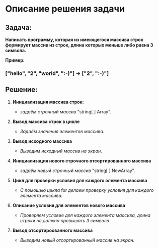 # Описание решения задачи

## Задача:
**Написать программу, которая из имеющегося массива строк формирует массив из строк, длина которых меньше либо равна 3 символа.**

**Пример:**

### ["hello", "2", "world", ":-)"] -> ["2", ":-)"]

## Решение:

1. **Инициализация массива строк:**
    * *задаём строчный массив* "string[ ] Array".

2. **Вывод массива строк в цикле**
    * *Задаём значения элементов массива*.

3. **Вывод исходного массива**
    * *Выводим исходный массив на экран*.

4. **Инициализация нового строчного отсортированного массива**
    * *задаём новый строчный массив* "string[ ] NewArray".

5. **Цикл для проверки условия для каждого элемента массива**
    * *С помощью цикла* for *делаем проверку условия для каждого элемента массива.*

6. **Описание условия для элементов нового массива**
    * *Проверяем условие для каждого элемента массива, длина строки не должна превышать 3 символа*.

7. **Вывод отсортироованного массива**
    * *Выводим новый отсортированный массив на экран.*
